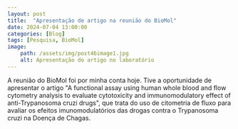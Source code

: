 ```yaml
---
layout: post
title:  "Apresentação de artigo na reunião do BioMol"
date: 2024-07-04 13:00:00
categories: [Blog]
tags: [Pesquisa, BioMol]
image: 
    path: /assets/img/post46image1.jpg
    alt: Apresentação do artigo no laboratório
---
```


A reunião do BioMol foi por minha conta hoje. Tive a oportunidade de apresentar o artigo "A functional assay using human whole blood and flow cytometry analysis to evaluate cytotoxicity and immunomodulatory effect of anti-Trypanosoma cruzi drugs", que trata do uso de citometria de fluxo para avaliar os efeitos imunomodulatórios das drogas contra o Trypanosoma cruzi na Doença de Chagas.
